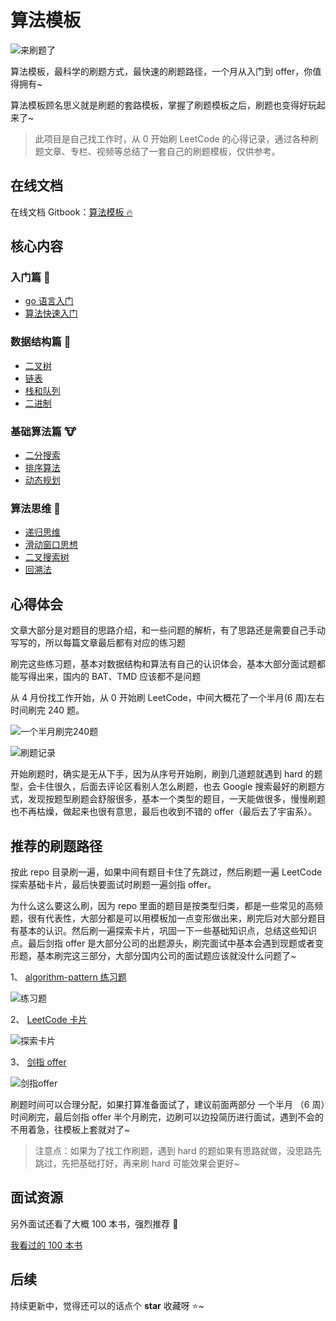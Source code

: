 # 算法模板

![来刷题了](https://raw.githubusercontent.com/greyireland/algorithm-pattern/master/images/title.png)

算法模板，最科学的刷题方式，最快速的刷题路径，一个月从入门到 offer，你值得拥有~

算法模板顾名思义就是刷题的套路模板，掌握了刷题模板之后，刷题也变得好玩起来了~

> 此项目是自己找工作时，从 0 开始刷 LeetCode 的心得记录，通过各种刷题文章、专栏、视频等总结了一套自己的刷题模板，仅供参考。

## 在线文档

在线文档 Gitbook：[算法模板 🔥](https://greyireland.gitbook.io/algorithm-pattern/)

## 核心内容

### 入门篇 🐶

- [go 语言入门](introduction/golang.md)
- [算法快速入门](introduction/quickstart.md)

### 数据结构篇 🐰

- [二叉树](data_structure/binary_tree.md)
- [链表](data_structure/linked_list.md)
- [栈和队列](data_structure/stack_queue.md)
- [二进制](data_structure/binary_op.md)

### 基础算法篇 🐮

- [二分搜索](basic_algorithm/binary_search.md)
- [排序算法](basic_algorithm/sort.md)
- [动态规划](basic_algorithm/dp.md)

### 算法思维 🦁

- [递归思维](advanced_algorithm/recursion.md)
- [滑动窗口思想](advanced_algorithm/slide_window.md)
- [二叉搜索树](advanced_algorithm/binary_search_tree.md)
- [回溯法](advanced_algorithm/backtrack.md)

## 心得体会

文章大部分是对题目的思路介绍，和一些问题的解析，有了思路还是需要自己手动写写的，所以每篇文章最后都有对应的练习题

刷完这些练习题，基本对数据结构和算法有自己的认识体会，基本大部分面试题都能写得出来，国内的 BAT、TMD 应该都不是问题

从 4 月份找工作开始，从 0 开始刷 LeetCode，中间大概花了一个半月(6 周)左右时间刷完 240 题。

![一个半月刷完240题](https://raw.githubusercontent.com/greyireland/algorithm-pattern/master/images/leetcode_time.png)

![刷题记录](https://raw.githubusercontent.com/greyireland/algorithm-pattern/master/images/leetcode_record.png)

开始刷题时，确实是无从下手，因为从序号开始刷，刷到几道题就遇到 hard 的题型，会卡住很久，后面去评论区看别人怎么刷题，也去 Google 搜索最好的刷题方式，发现按题型刷题会舒服很多，基本一个类型的题目，一天能做很多，慢慢刷题也不再枯燥，做起来也很有意思，最后也收到不错的 offer（最后去了宇宙系）。

## 推荐的刷题路径

按此 repo 目录刷一遍，如果中间有题目卡住了先跳过，然后刷题一遍 LeetCode 探索基础卡片，最后快要面试时刷题一遍剑指 offer。

为什么这么要这么刷，因为 repo 里面的题目是按类型归类，都是一些常见的高频题，很有代表性，大部分都是可以用模板加一点变形做出来，刷完后对大部分题目有基本的认识。然后刷一遍探索卡片，巩固一下一些基础知识点，总结这些知识点。最后剑指 offer 是大部分公司的出题源头，刷完面试中基本会遇到现题或者变形题，基本刷完这三部分，大部分国内公司的面试题应该就没什么问题了~

1、 [algorithm-pattern 练习题](https://greyireland.gitbook.io/algorithm-pattern/)

![练习题](https://raw.githubusercontent.com/greyireland/algorithm-pattern/master/images/repo_practice.png)

2、 [LeetCode 卡片](https://leetcode-cn.com/explore/)

![探索卡片](https://raw.githubusercontent.com/greyireland/algorithm-pattern/master/images/leetcode_explore.png)

3、 [剑指 offer](https://leetcode-cn.com/problemset/lcof/)

![剑指offer](https://raw.githubusercontent.com/greyireland/algorithm-pattern/master/images/leetcode_jzoffer.png)

刷题时间可以合理分配，如果打算准备面试了，建议前面两部分 一个半月 （6 周）时间刷完，最后剑指 offer 半个月刷完，边刷可以边投简历进行面试，遇到不会的不用着急，往模板上套就对了~

> 注意点：如果为了找工作刷题，遇到 hard 的题如果有思路就做，没思路先跳过，先把基础打好，再来刷 hard 可能效果会更好~

## 面试资源

另外面试还看了大概 100 本书，强烈推荐 🌝

[我看过的 100 本书](https://github.com/greyireland/awesome-programming-books-1)

## 后续

持续更新中，觉得还可以的话点个 **star** 收藏呀 ⭐️~

